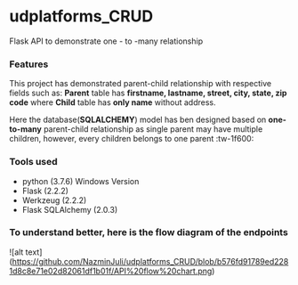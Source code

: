 # udplatforms_CRUD
Flask API to demonstrate one - to -many relationship
### Features
This project has demonstrated parent-child relationship with respective fields such as: 
**Parent** table has **firstname, lastname, street, city, state, zip code** where **Child** table has **only name** without address.

Here the database(**SQLALCHEMY**) model has ben designed based on **one-to-many** parent-child relationship as single parent may have multiple children, however, every children belongs to one parent
:tw-1f600: 
### Tools used
- python (3.7.6) Windows Version
- Flask (2.2.2)
- Werkzeug (2.2.2)
- Flask SQLAlchemy (2.0.3)
### To understand better, here is the flow diagram of the endpoints
![alt text] (https://github.com/NazminJuli/udplatforms_CRUD/blob/b576fd91789ed2281d8c8e71e02d82061df1b01f/API%20flow%20chart.png)
